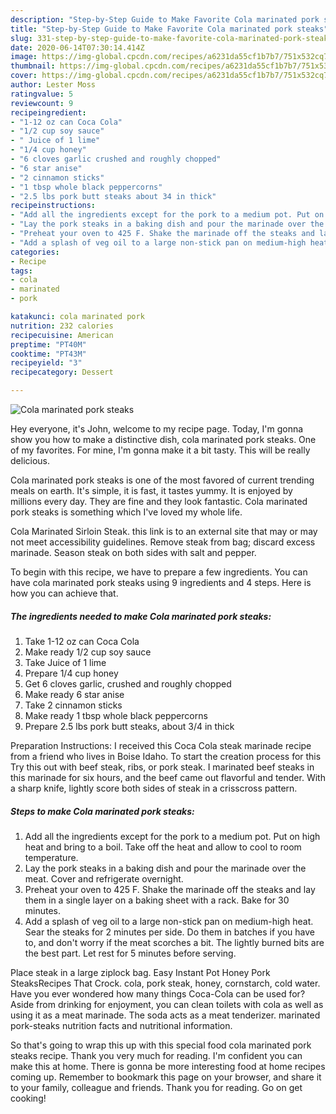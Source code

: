 ```yaml
---
description: "Step-by-Step Guide to Make Favorite Cola marinated pork steaks"
title: "Step-by-Step Guide to Make Favorite Cola marinated pork steaks"
slug: 331-step-by-step-guide-to-make-favorite-cola-marinated-pork-steaks
date: 2020-06-14T07:30:14.414Z
image: https://img-global.cpcdn.com/recipes/a6231da55cf1b7b7/751x532cq70/cola-marinated-pork-steaks-recipe-main-photo.jpg
thumbnail: https://img-global.cpcdn.com/recipes/a6231da55cf1b7b7/751x532cq70/cola-marinated-pork-steaks-recipe-main-photo.jpg
cover: https://img-global.cpcdn.com/recipes/a6231da55cf1b7b7/751x532cq70/cola-marinated-pork-steaks-recipe-main-photo.jpg
author: Lester Moss
ratingvalue: 5
reviewcount: 9
recipeingredient:
- "1-12 oz can Coca Cola"
- "1/2 cup soy sauce"
- " Juice of 1 lime"
- "1/4 cup honey"
- "6 cloves garlic crushed and roughly chopped"
- "6 star anise"
- "2 cinnamon sticks"
- "1 tbsp whole black peppercorns"
- "2.5 lbs pork butt steaks about 34 in thick"
recipeinstructions:
- "Add all the ingredients except for the pork to a medium pot. Put on high heat and bring to a boil. Take off the heat and allow to cool to room temperature."
- "Lay the pork steaks in a baking dish and pour the marinade over the meat. Cover and refrigerate overnight."
- "Preheat your oven to 425 F. Shake the marinade off the steaks and lay them in a single layer on a baking sheet with a rack. Bake for 30 minutes."
- "Add a splash of veg oil to a large non-stick pan on medium-high heat. Sear the steaks for 2 minutes per side. Do them in batches if you have to, and don&#39;t worry if the meat scorches a bit. The lightly burned bits are the best part. Let rest for 5 minutes before serving."
categories:
- Recipe
tags:
- cola
- marinated
- pork

katakunci: cola marinated pork 
nutrition: 232 calories
recipecuisine: American
preptime: "PT40M"
cooktime: "PT43M"
recipeyield: "3"
recipecategory: Dessert

---
```



![Cola marinated pork steaks](https://img-global.cpcdn.com/recipes/a6231da55cf1b7b7/751x532cq70/cola-marinated-pork-steaks-recipe-main-photo.jpg)

Hey everyone, it's John, welcome to my recipe page. Today, I'm gonna show you how to make a distinctive dish, cola marinated pork steaks. One of my favorites. For mine, I'm gonna make it a bit tasty. This will be really delicious.

Cola marinated pork steaks is one of the most favored of current trending meals on earth. It's simple, it is fast, it tastes yummy. It is enjoyed by millions every day. They are fine and they look fantastic. Cola marinated pork steaks is something which I've loved my whole life.

Cola Marinated Sirloin Steak. this link is to an external site that may or may not meet accessibility guidelines. Remove steak from bag; discard excess marinade. Season steak on both sides with salt and pepper.


To begin with this recipe, we have to prepare a few ingredients. You can have cola marinated pork steaks using 9 ingredients and 4 steps. Here is how you can achieve that.

<!--inarticleads1-->

##### The ingredients needed to make Cola marinated pork steaks:

1. Take 1-12 oz can Coca Cola
1. Make ready 1/2 cup soy sauce
1. Take  Juice of 1 lime
1. Prepare 1/4 cup honey
1. Get 6 cloves garlic, crushed and roughly chopped
1. Make ready 6 star anise
1. Take 2 cinnamon sticks
1. Make ready 1 tbsp whole black peppercorns
1. Prepare 2.5 lbs pork butt steaks, about 3/4 in thick


Preparation Instructions: I received this Coca Cola steak marinade recipe from a friend who lives in Boise Idaho. To start the creation process for this Try this out with beef steak, ribs, or pork steak. I marinated beef steaks in this marinade for six hours, and the beef came out flavorful and tender. With a sharp knife, lightly score both sides of steak in a crisscross pattern. 

<!--inarticleads2-->

##### Steps to make Cola marinated pork steaks:

1. Add all the ingredients except for the pork to a medium pot. Put on high heat and bring to a boil. Take off the heat and allow to cool to room temperature.
1. Lay the pork steaks in a baking dish and pour the marinade over the meat. Cover and refrigerate overnight.
1. Preheat your oven to 425 F. Shake the marinade off the steaks and lay them in a single layer on a baking sheet with a rack. Bake for 30 minutes.
1. Add a splash of veg oil to a large non-stick pan on medium-high heat. Sear the steaks for 2 minutes per side. Do them in batches if you have to, and don&#39;t worry if the meat scorches a bit. The lightly burned bits are the best part. Let rest for 5 minutes before serving.


Place steak in a large ziplock bag. Easy Instant Pot Honey Pork SteaksRecipes That Crock. cola, pork steak, honey, cornstarch, cold water. Have you ever wondered how many things Coca-Cola can be used for? Aside from drinking for enjoyment, you can clean toilets with cola as well as using it as a meat marinade. The soda acts as a meat tenderizer. marinated pork-steaks nutrition facts and nutritional information. 

So that's going to wrap this up with this special food cola marinated pork steaks recipe. Thank you very much for reading. I'm confident you can make this at home. There is gonna be more interesting food at home recipes coming up. Remember to bookmark this page on your browser, and share it to your family, colleague and friends. Thank you for reading. Go on get cooking!
